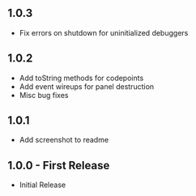 ## 1.0.3
* Fix errors on shutdown for uninitialized debuggers

## 1.0.2
* Add toString methods for codepoints
* Add event wireups for panel destruction
* Misc bug fixes

## 1.0.1
* Add screenshot to readme

## 1.0.0 - First Release
* Initial Release
